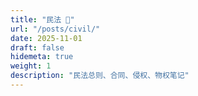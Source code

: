 ```yaml
---
title: "民法 📘"
url: "/posts/civil/"
date: 2025-11-01
draft: false
hidemeta: true
weight: 1
description: "民法总则、合同、侵权、物权笔记"
---
```

